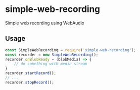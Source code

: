 # simple-web-recording
Simple web recording using WebAudio

## Usage 

```js
const SimpleWebRecording = require('simple-web-recording');
const recorder = new SimpleWebRecording();
recorder.onBlobReady = (blobMedia) => {
    // do something with media stream
}
recorder.startRecord();
// ...
recorder.stopRecord();
```